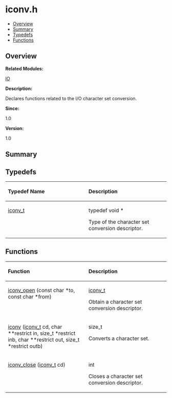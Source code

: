 # iconv.h<a name="ZH-CN_TOPIC_0000001055547978"></a>

-   [Overview](#section345551095165627)
-   [Summary](#section61299095165627)
-   [Typedefs](#typedef-members)
-   [Functions](#func-members)

## **Overview**<a name="section345551095165627"></a>

**Related Modules:**

[IO](IO.md)

**Description:**

Declares functions related to the I/O character set conversion. 

**Since:**

1.0

**Version:**

1.0

## **Summary**<a name="section61299095165627"></a>

## Typedefs<a name="typedef-members"></a>

<a name="table214952925165627"></a>
<table><thead align="left"><tr id="row515638819165627"><th class="cellrowborder" valign="top" width="50%" id="mcps1.1.3.1.1"><p id="p1571962477165627"><a name="p1571962477165627"></a><a name="p1571962477165627"></a>Typedef Name</p>
</th>
<th class="cellrowborder" valign="top" width="50%" id="mcps1.1.3.1.2"><p id="p1243291934165627"><a name="p1243291934165627"></a><a name="p1243291934165627"></a>Description</p>
</th>
</tr>
</thead>
<tbody><tr id="row1680032769165627"><td class="cellrowborder" valign="top" width="50%" headers="mcps1.1.3.1.1 "><p id="p1081702103165627"><a name="p1081702103165627"></a><a name="p1081702103165627"></a><a href="IO.md#ga72517f6ffadddaafa9d51dee9b535c9f">iconv_t</a></p>
</td>
<td class="cellrowborder" valign="top" width="50%" headers="mcps1.1.3.1.2 "><p id="p1733723817165627"><a name="p1733723817165627"></a><a name="p1733723817165627"></a> typedef void * </p>
<p id="p1933359703165627"><a name="p1933359703165627"></a><a name="p1933359703165627"></a>Type of the character set conversion descriptor. </p>
</td>
</tr>
</tbody>
</table>

## Functions<a name="func-members"></a>

<a name="table1881901115165627"></a>
<table><thead align="left"><tr id="row1358602972165627"><th class="cellrowborder" valign="top" width="50%" id="mcps1.1.3.1.1"><p id="p1178597599165627"><a name="p1178597599165627"></a><a name="p1178597599165627"></a>Function</p>
</th>
<th class="cellrowborder" valign="top" width="50%" id="mcps1.1.3.1.2"><p id="p1994613532165627"><a name="p1994613532165627"></a><a name="p1994613532165627"></a>Description</p>
</th>
</tr>
</thead>
<tbody><tr id="row128439752165627"><td class="cellrowborder" valign="top" width="50%" headers="mcps1.1.3.1.1 "><p id="p962678678165627"><a name="p962678678165627"></a><a name="p962678678165627"></a><a href="IO.md#ga934548ab8aaae237ac5cce0ed0b3edec">iconv_open</a> (const char *to, const char *from)</p>
</td>
<td class="cellrowborder" valign="top" width="50%" headers="mcps1.1.3.1.2 "><p id="p2070127239165627"><a name="p2070127239165627"></a><a name="p2070127239165627"></a><a href="IO.md#ga72517f6ffadddaafa9d51dee9b535c9f">iconv_t</a> </p>
<p id="p341724696165627"><a name="p341724696165627"></a><a name="p341724696165627"></a>Obtain a character set conversion descriptor. </p>
</td>
</tr>
<tr id="row168680754165627"><td class="cellrowborder" valign="top" width="50%" headers="mcps1.1.3.1.1 "><p id="p1668224080165627"><a name="p1668224080165627"></a><a name="p1668224080165627"></a><a href="IO.md#gab7c1300a663def659ce6d4a01076c39d">iconv</a> (<a href="IO.md#ga72517f6ffadddaafa9d51dee9b535c9f">iconv_t</a> cd, char **restrict in, size_t *restrict inb, char **restrict out, size_t *restrict outb)</p>
</td>
<td class="cellrowborder" valign="top" width="50%" headers="mcps1.1.3.1.2 "><p id="p1174947926165627"><a name="p1174947926165627"></a><a name="p1174947926165627"></a>size_t </p>
<p id="p866576120165627"><a name="p866576120165627"></a><a name="p866576120165627"></a>Converts a character set. </p>
</td>
</tr>
<tr id="row1149185953165627"><td class="cellrowborder" valign="top" width="50%" headers="mcps1.1.3.1.1 "><p id="p119339656165627"><a name="p119339656165627"></a><a name="p119339656165627"></a><a href="IO.md#ga062da5f802d9e274a8702f11921e691b">iconv_close</a> (<a href="IO.md#ga72517f6ffadddaafa9d51dee9b535c9f">iconv_t</a> cd)</p>
</td>
<td class="cellrowborder" valign="top" width="50%" headers="mcps1.1.3.1.2 "><p id="p944686055165627"><a name="p944686055165627"></a><a name="p944686055165627"></a>int </p>
<p id="p1842755855165627"><a name="p1842755855165627"></a><a name="p1842755855165627"></a>Closes a character set conversion descriptor. </p>
</td>
</tr>
</tbody>
</table>

